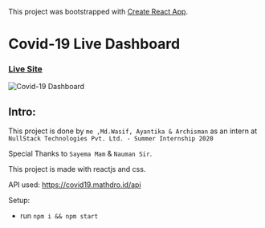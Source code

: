 This project was bootstrapped with [Create React App](https://github.com/facebook/create-react-app).

# Covid-19 Live Dashboard

### [Live Site](https://covid-19-liveupdate.netlify.app//)

![Covid-19 Dashboard](https://i.ibb.co/SJXrsny/Screenshot.png)

## Intro:
This project is done by ```me ,Md.Wasif, Ayantika & Archisman``` as an intern at ```NullStack Technologies Pvt. Ltd. - Summer Internship 2020```

Special Thanks to ```Sayema Mam``` & ```Nauman Sir```.

This project is made with reactjs and css. 

API used: https://covid19.mathdro.id/api

Setup:
- run ```npm i && npm start```
